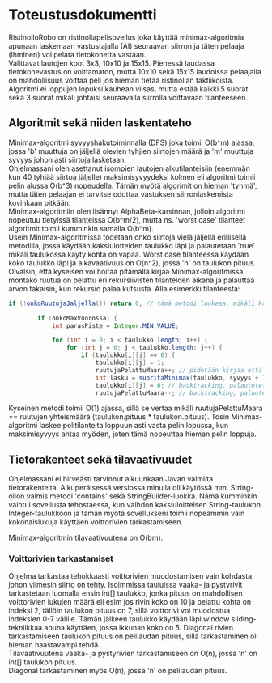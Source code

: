 # Toteustusdokumentti

RistinolloRobo on ristinollapelisovellus joka käyttää minimax-algoritmia apunaan laskemaan vastustajalla (AI) seuraavan siirron ja täten pelaaja (ihminen) voi pelata tietokonetta vastaan.
</br>
Valittavat lautojen koot 3x3, 10x10 ja 15x15. Pienessä laudassa tietokonevastus on voittamaton, mutta 10x10 sekä 15x15 laudoissa pelaajalla on mahdollisuus voittaa peli jos hieman tietää ristinollan taktiikoista. Algoritmi ei loppujen lopuksi kauhean viisas, mutta estää kaikki 5 suorat sekä 3 suorat mikäli johtaisi seuraavalla siirrolla voittavaan tilanteeseen.

## Algoritmit sekä niiden laskentateho
Minimax-algoritmi syvyyshakutoiminnalla (DFS) joka toimii O(b^m) ajassa, jossa 'b' muuttuja on jäljellä olevien tyhjien siirtojen määrä ja 'm' muuttuja syvyys johon asti siirtoja lasketaan. 
</br>
Ohjelmassani olen asettanut isompien lautojen alkutilanteisiin (enemmän kun 40 tyhjää siirtoa jäljelle) maksimisyvyydeksi kolmen eli algoritmi toimii pelin alussa O(b^3) nopeudella. Tämän myötä algorimit on hieman 'tyhmä', mutta täten pelaajan ei tarvitse odottaa vastuksen siirronlaskemista kovinkaan pitkään. 
</br> 
Minimax-algoritmiin olen lisännyt AlphaBeta-karsinnan, jolloin algoritmi nopeutuu tietyissä tilanteissa O(b^m/2), mutta ns. 'worst case' tilanteet algoritmit toimii kumminkin samalla O(b^m).
</br> 
Usein Minimax-algoritmissä todetaan onko siirtoja vielä jäljellä erillisellä metodilla, jossa käydään kaksiulotteiden taulukko läpi ja palautetaan 'true' mikäli taulukossa käyty kohta on vapaa. Worst case tilanteessa käydään koko taulukko läpi ja aikavaativuus on O(n^2), jossa 'n' on taulukon pituus. </br>
Oivalsin, että kyseisen voi hoitaa pitämällä kirjaa Minimax-algoritmissa montako ruutua on pelattu eri rekursiivisten tilanteiden aikana ja palauttaa arvon takaisin, kun rekursio palaa kutsusta. Alla esimerkki tilanteesta:
```java
if (!onkoRuutujaJaljella()) return 0; // tämä metodi laukeaa, mikäli kaikki ruudut pelattu

        if (onkoMaxVuorossa) { 
            int parasPiste = Integer.MIN_VALUE; 

            for (int i = 0; i < taulukko.length; i++) { 
                for (int j = 0; j < taulukko.length; j++) { 
                    if (taulukko[i][j] == 0) { 
                        taulukko[i][j] = 1; 
                        ruutujaPelattuMaara++; // pidetään kirjaa että montako ruutua pelattu
                        int lasku = suoritaMinimax(taulukko, syvyys + 1, alpha, beta, !onkoMaxVuorossa, i, j);
                        taulukko[i][j] = 0; // backtracking, palautetetaan ruutu tyhjaksi
                        ruutujaPelattuMaara--; // backtracking, palautetaan ruutujen käyttöastetta  
```
Kyseinen metodi toimii O(1) ajassa, sillä se vertaa mikäli ruutujaPelattuMaara == ruutujen yhteismäärä (taulukon.pituus * taulukon.pituus). Tosin Minimax-algoritmi laskee pelitilanteita loppuun asti vasta pelin lopussa, kun maksimisyvyys antaa myöden, joten tämä nopeuttaa hieman pelin loppuja.
## Tietorakenteet sekä tilavaativuudet
Ohjelmassani ei hirveästi tarvinnut alkuunkaan Javan valmiita tietorakenteita. Alkuperäisessä versiossa minulla oli käytössä mm. String-olion valmis metodi 'contains' sekä StringBuilder-luokka. Nämä kumminkin vaihtui sovellusta tehostaessa, kun vaihdon kaksiuloitteisen String-taulukon Integer-taulukkoon ja tämän myötä sovellukseni toimii nopeammin vain kokonaislukuja käyttäen voittorivien tarkastamiseen. </br>

Minimax-algoritmin tilavaativuutena on O(bm).
### Voittorivien tarkastamiset
Ohjelma tarkastaa tehokkaasti voittorivien muodostamisen vain kohdasta, johon viimesin siirto on tehty. Isoimmissa tauluissa vaaka- ja pystyrivit tarkastetaan luomalla ensin int[] taulukko, jonka pituus on mahdollisen voittorivien lukujen määrä eli esim jos rivin koko on 10 ja pelattu kohta on indeksi 2, tällöin taulukon pituus on 7, sillä voittorivi voi muodostua indeksien 0-7 välille. Tämän jälkeen taulukko käydään läpi window sliding-tekniikkaa apuna käyttäen, jossa ikkunan koko on 5. 
Diagonal rivien tarkastamiseen taulukon pituus on pelilaudan pituus, sillä tarkastaminen oli hieman haastavampi tehdä.</br>
Tilavaativuutena vaaka- ja pystyrivien tarkastamiseen on O(n), jossa 'n' on int[] taulukon pituus.</br>
Diagonal tarkastaminen myös O(n), jossa 'n' on pelilaudan pituus.